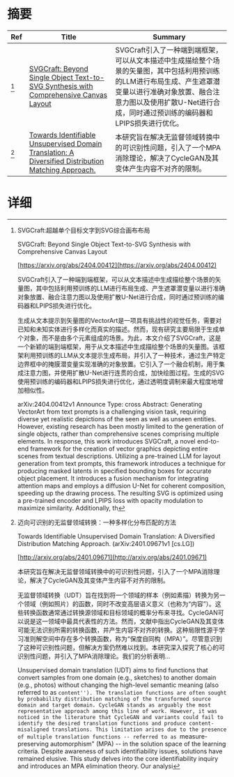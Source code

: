 # 摘要

| Ref | Title | Summary |
| --- | --- | --- |
| [^1] | [SVGCraft: Beyond Single Object Text-to-SVG Synthesis with Comprehensive Canvas Layout](https://arxiv.org/abs/2404.00412) | SVGCraft引入了一种端到端框架，可以从文本描述中生成描绘整个场景的矢量图，其中包括利用预训练的LLM进行布局生成、产生遮罩潜变量以进行准确对象放置、融合注意力图以及使用扩散U-Net进行合成，同时通过预训练的编码器和LPIPS损失进行优化。 |
| [^2] | [Towards Identifiable Unsupervised Domain Translation: A Diversified Distribution Matching Approach.](http://arxiv.org/abs/2401.09671) | 本研究旨在解决无监督领域转换中的可识别性问题，引入了一个MPA消除理论，解决了CycleGAN及其变体产生内容不对齐的限制。 |

# 详细

[^1]: SVGCraft:超越单个目标文字到SVG综合画布布局

    SVGCraft: Beyond Single Object Text-to-SVG Synthesis with Comprehensive Canvas Layout

    [https://arxiv.org/abs/2404.00412](https://arxiv.org/abs/2404.00412)

    SVGCraft引入了一种端到端框架，可以从文本描述中生成描绘整个场景的矢量图，其中包括利用预训练的LLM进行布局生成、产生遮罩潜变量以进行准确对象放置、融合注意力图以及使用扩散U-Net进行合成，同时通过预训练的编码器和LPIPS损失进行优化。

    

    生成从文本提示到矢量图的VectorArt是一项具有挑战性的视觉任务，需要对已知和未知实体进行多样化而真实的描述。然而，现有研究主要局限于生成单个对象，而不是由多个元素组成的场景。为此，本文介绍了SVGCraft，这是一个新颖的端到端框架，用于从文本描述中生成描绘整个场景的矢量图。该框架利用预训练的LLM从文本提示生成布局，并引入了一种技术，通过生产特定边界框中的掩膜潜变量实现准确的对象放置。它引入了一个融合机制，用于集成注意力图，并使用扩散U-Net进行连贯的合成，加快绘图过程。生成的SVG使用预训练的编码器和LPIPS损失进行优化，通过透明度调制来最大程度地增加相似性。

    arXiv:2404.00412v1 Announce Type: cross  Abstract: Generating VectorArt from text prompts is a challenging vision task, requiring diverse yet realistic depictions of the seen as well as unseen entities. However, existing research has been mostly limited to the generation of single objects, rather than comprehensive scenes comprising multiple elements. In response, this work introduces SVGCraft, a novel end-to-end framework for the creation of vector graphics depicting entire scenes from textual descriptions. Utilizing a pre-trained LLM for layout generation from text prompts, this framework introduces a technique for producing masked latents in specified bounding boxes for accurate object placement. It introduces a fusion mechanism for integrating attention maps and employs a diffusion U-Net for coherent composition, speeding up the drawing process. The resulting SVG is optimized using a pre-trained encoder and LPIPS loss with opacity modulation to maximize similarity. Additionally, th
    
[^2]: 迈向可识别的无监督领域转换：一种多样化分布匹配的方法

    Towards Identifiable Unsupervised Domain Translation: A Diversified Distribution Matching Approach. (arXiv:2401.09671v1 [cs.LG])

    [http://arxiv.org/abs/2401.09671](http://arxiv.org/abs/2401.09671)

    本研究旨在解决无监督领域转换中的可识别性问题，引入了一个MPA消除理论，解决了CycleGAN及其变体产生内容不对齐的限制。

    

    无监督领域转换（UDT）旨在找到将一个领域的样本（例如素描）转换为另一个领域（例如照片）的函数，同时不改变高层语义意义（也称为“内容”）。这些转换函数通常通过转换源领域和目标领域的概率分布来寻找。CycleGAN可以说是这一领域中最具代表性的方法。然而，文献中指出CycleGAN及其变体可能无法识别所需的转换函数，并产生内容不对齐的转换。这种局限性源于学习准则解空间中存在多个转换函数，称为“保度自同构（MPA）”。尽管意识到了这种可识别性问题，但解决方案仍然难以找到。本研究深入探究了核心的可识别性问题，并引入了MPA消除理论。我们的分析表明...

    Unsupervised domain translation (UDT) aims to find functions that convert samples from one domain (e.g., sketches) to another domain (e.g., photos) without changing the high-level semantic meaning (also referred to as ``content''). The translation functions are often sought by probability distribution matching of the transformed source domain and target domain. CycleGAN stands as arguably the most representative approach among this line of work. However, it was noticed in the literature that CycleGAN and variants could fail to identify the desired translation functions and produce content-misaligned translations. This limitation arises due to the presence of multiple translation functions -- referred to as ``measure-preserving automorphism" (MPA) -- in the solution space of the learning criteria. Despite awareness of such identifiability issues, solutions have remained elusive. This study delves into the core identifiability inquiry and introduces an MPA elimination theory. Our analysi
    

